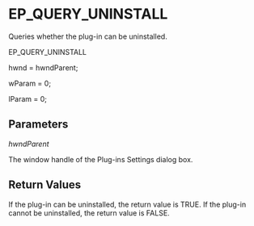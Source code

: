 # EP\_QUERY\_UNINSTALL

Queries whether the plug-in can be uninstalled.

EP\_QUERY\_UNINSTALL

hwnd = hwndParent;

wParam = 0;

lParam = 0;

## Parameters

_hwndParent_

The window handle of the Plug-ins Settings dialog box.

## Return Values

If the plug-in can be uninstalled, the return value is TRUE. If the plug-in
cannot be uninstalled, the return value is FALSE.

